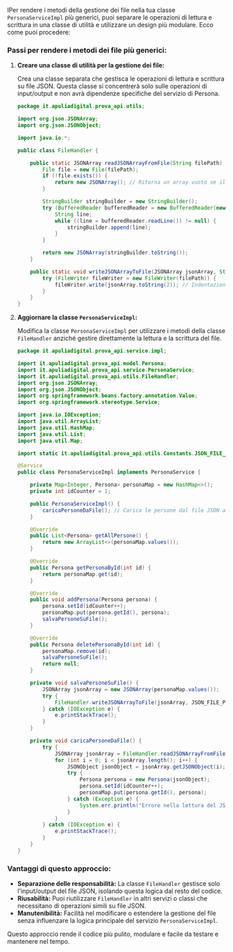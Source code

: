 lPer rendere i metodi della gestione dei file nella tua classe `PersonaServiceImpl` più generici, puoi separare le operazioni di lettura e scrittura in una classe di utilità e utilizzare un design più modulare. Ecco come puoi procedere:

### Passi per rendere i metodi dei file più generici:

1. **Creare una classe di utilità per la gestione dei file:**

   Crea una classe separata che gestisca le operazioni di lettura e scrittura su file JSON. Questa classe si concentrerà solo sulle operazioni di input/output e non avrà dipendenze specifiche del servizio di Persona.

   ```java
   package it.apuliadigital.prova_api.utils;

   import org.json.JSONArray;
   import org.json.JSONObject;

   import java.io.*;

   public class FileHandler {

       public static JSONArray readJSONArrayFromFile(String filePath) throws IOException {
           File file = new File(filePath);
           if (!file.exists()) {
               return new JSONArray(); // Ritorna un array vuoto se il file non esiste
           }

           StringBuilder stringBuilder = new StringBuilder();
           try (BufferedReader bufferedReader = new BufferedReader(new FileReader(file))) {
               String line;
               while ((line = bufferedReader.readLine()) != null) {
                   stringBuilder.append(line);
               }
           }

           return new JSONArray(stringBuilder.toString());
       }

       public static void writeJSONArrayToFile(JSONArray jsonArray, String filePath) throws IOException {
           try (FileWriter fileWriter = new FileWriter(filePath)) {
               fileWriter.write(jsonArray.toString(2)); // Indentazione per una formattazione più leggibile
           }
       }
   }
   ```

2. **Aggiornare la classe `PersonaServiceImpl`:**

   Modifica la classe `PersonaServiceImpl` per utilizzare i metodi della classe `FileHandler` anziché gestire direttamente la lettura e la scrittura del file.

   ```java
   package it.apuliadigital.prova_api.service.impl;

   import it.apuliadigital.prova_api.model.Persona;
   import it.apuliadigital.prova_api.service.PersonaService;
   import it.apuliadigital.prova_api.utils.FileHandler;
   import org.json.JSONArray;
   import org.json.JSONObject;
   import org.springframework.beans.factory.annotation.Value;
   import org.springframework.stereotype.Service;

   import java.io.IOException;
   import java.util.ArrayList;
   import java.util.HashMap;
   import java.util.List;
   import java.util.Map;

   import static it.apuliadigital.prova_api.utils.Constants.JSON_FILE_PATH;

   @Service
   public class PersonaServiceImpl implements PersonaService {

       private Map<Integer, Persona> personaMap = new HashMap<>();
       private int idCounter = 1;

       public PersonaServiceImpl() {
           caricaPersoneDaFile(); // Carica le persone dal file JSON all'avvio
       }

       @Override
       public List<Persona> getAllPersone() {
           return new ArrayList<>(personaMap.values());
       }

       @Override
       public Persona getPersonaById(int id) {
           return personaMap.get(id);
       }

       @Override
       public void addPersona(Persona persona) {
           persona.setId(idCounter++);
           personaMap.put(persona.getId(), persona);
           salvaPersoneSuFile();
       }

       @Override
       public Persona deletePersonaById(int id) {
           personaMap.remove(id);
           salvaPersoneSuFile();
           return null;
       }

       private void salvaPersoneSuFile() {
           JSONArray jsonArray = new JSONArray(personaMap.values());
           try {
               FileHandler.writeJSONArrayToFile(jsonArray, JSON_FILE_PATH);
           } catch (IOException e) {
               e.printStackTrace();
           }
       }

       private void caricaPersoneDaFile() {
           try {
               JSONArray jsonArray = FileHandler.readJSONArrayFromFile(JSON_FILE_PATH);
               for (int i = 0; i < jsonArray.length(); i++) {
                   JSONObject jsonObject = jsonArray.getJSONObject(i);
                   try {
                       Persona persona = new Persona(jsonObject);
                       persona.setId(idCounter++);
                       personaMap.put(persona.getId(), persona);
                   } catch (Exception e) {
                       System.err.println("Errore nella lettura del JSON per la persona #" + i + ": " + e.getMessage());
                   }
               }
           } catch (IOException e) {
               e.printStackTrace();
           }
       }
   }
   ```

### Vantaggi di questo approccio:

- **Separazione delle responsabilità:** La classe `FileHandler` gestisce solo l'input/output del file JSON, isolando questa logica dal resto del codice.
- **Riusabilità:** Puoi riutilizzare `FileHandler` in altri servizi o classi che necessitano di operazioni simili su file JSON.
- **Manutenibilità:** Facilità nel modificare o estendere la gestione del file senza influenzare la logica principale del servizio `PersonaServiceImpl`.

Questo approccio rende il codice più pulito, modulare e facile da testare e mantenere nel tempo.